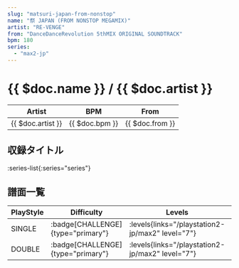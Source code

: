 ```yaml
---
slug: "matsuri-japan-from-nonstop"
name: "祭 JAPAN (FROM NONSTOP MEGAMIX)"
artist: "RE-VENGE"
from: "DanceDanceRevolution 5thMIX ORIGINAL SOUNDTRACK"
bpm: 180
series:
  - "max2-jp"
---
```


# {{ $doc.name }} / {{ $doc.artist }}

|Artist|BPM|From|
|------|---|----|
|{{ $doc.artist }}|{{ $doc.bpm }}|{{ $doc.from }}|

## 収録タイトル

:series-list{:series="series"}

## 譜面一覧

|PlayStyle|Difficulty|Levels|Notes|Movie|
|---------|----------|------|-----|-----|
|SINGLE| :badge[CHALLENGE]{type="primary"}| :levels{links="/playstation2-jp/max2" level="7"}|279/3||
|DOUBLE| :badge[CHALLENGE]{type="primary"}| :levels{links="/playstation2-jp/max2" level="7"}|263/5||
